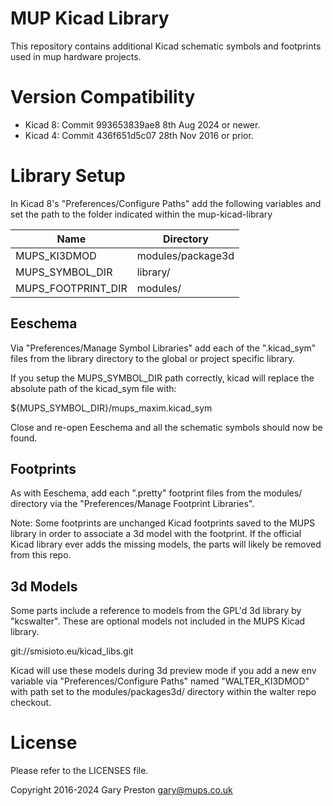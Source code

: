 # MUP Kicad Library 

This repository contains additional Kicad schematic symbols and 
footprints used in mup hardware projects.

# Version Compatibility

  * Kicad 8: Commit 993653839ae8 8th Aug 2024 or newer.
  * Kicad 4: Commit 436f651d5c07 28th Nov 2016 or prior.

# Library Setup

In Kicad 8's "Preferences/Configure Paths" add the following variables
and set the path to the folder indicated within the mup-kicad-library

  | Name                | Directory          |
  |---------------------|--------------------|
  | MUPS_KI3DMOD        | modules/package3d  |
  | MUPS_SYMBOL_DIR     | library/           |
  | MUPS_FOOTPRINT_DIR  | modules/           |

## Eeschema

Via "Preferences/Manage Symbol Libraries" add each of the ".kicad_sym" files from 
the library directory to the global or project specific library.

If you setup the MUPS_SYMBOL_DIR path correctly, kicad will replace the absolute
path of the kicad_sym file with:

  ${MUPS_SYMBOL_DIR}/mups_maxim.kicad_sym 

Close and re-open Eeschema and all the schematic symbols should now be found.

## Footprints

As with Eeschema, add each ".pretty" footprint files from the modules/ directory
via the "Preferences/Manage Footprint Libraries".

Note: Some footprints are unchanged Kicad footprints saved to the
MUPS library in order to associate a 3d model with the footprint.
If the official Kicad library ever adds the missing models, the parts will
likely be removed from this repo.

## 3d Models

Some parts include a reference to models from the GPL'd 3d library by "kcswalter".
These are optional models not included in the MUPS Kicad library.

  git://smisioto.eu/kicad_libs.git 

Kicad will use these models during 3d preview mode if you add a new env variable 
via "Preferences/Configure Paths" named "WALTER_KI3DMOD" with path set to the 
modules/packages3d/ directory within the walter repo checkout. 

# License

Please refer to the LICENSES file.

Copyright 2016-2024 Gary Preston <gary@mups.co.uk> 

